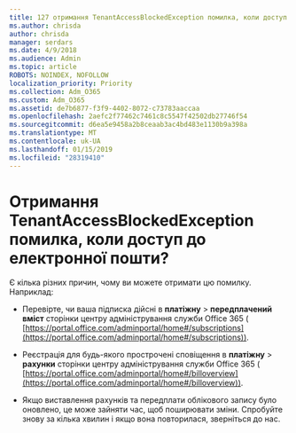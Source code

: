 ```yaml
---
title: 127 отримання TenantAccessBlockedException помилка, коли доступ до електронної пошти?
ms.author: chrisda
author: chrisda
manager: serdars
ms.date: 4/9/2018
ms.audience: Admin
ms.topic: article
ROBOTS: NOINDEX, NOFOLLOW
localization_priority: Priority
ms.collection: Adm_O365
ms.custom: Adm_O365
ms.assetid: de7b6877-f3f9-4402-8072-c73783aaccaa
ms.openlocfilehash: 2aefc2f77462c7461c8c5547f42502db27746f54
ms.sourcegitcommit: d6ea5e9458a2b8ceaab3ac4bd483e1130b9a398a
ms.translationtype: MT
ms.contentlocale: uk-UA
ms.lasthandoff: 01/15/2019
ms.locfileid: "28319410"
---
```

# <a name="getting-a-tenantaccessblockedexception-error-when-accessing-email"></a>Отримання TenantAccessBlockedException помилка, коли доступ до електронної пошти?

Є кілька різних причин, чому ви можете отримати цю помилку. Наприклад:
  
- Перевірте, чи ваша підписка дійсні в **платіжну** \> **передплачений вміст** сторінки центру адміністрування служби Office 365 ( [https://portal.office.com/adminportal/home#/subscriptions](https://portal.office.com/adminportal/home#/subscriptions)).
    
- Реєстрація для будь-якого прострочені сповіщення в **платіжну** \> **рахунки** сторінки центру адміністрування служби Office 365 ( [https://portal.office.com/adminportal/home#/billoverview](https://portal.office.com/adminportal/home#/billoverview)).
    
- Якщо виставлення рахунків та передплати облікового запису було оновлено, це може зайняти час, щоб поширювати зміни. Спробуйте знову за кілька хвилин і якщо вона повторилася, зверніться до нас.
    

